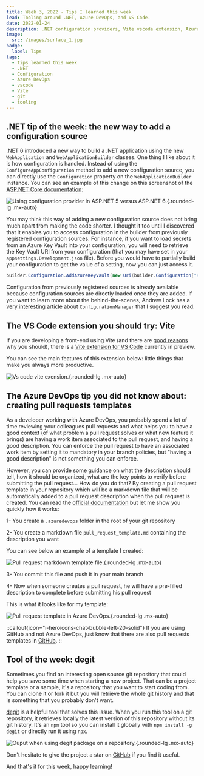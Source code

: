 ```yaml
---
title: Week 3, 2022 - Tips I learned this week
lead: Tooling around .NET, Azure DevOps, and VS Code.
date: 2022-01-24
description: .NET configuration providers, Vite vscode extension, Azure DevOps pull request templates, and degit.
image:
  src: /images/surface_1.jpg
badge:
  label: Tips
tags:
  - tips learned this week
  - .NET
  - Configuration
  - Azure DevOps
  - vscode
  - Vite
  - git
  - tooling
---
```


## .NET tip of the week: the new way to add a configuration source

.NET 6 introduced a new way to build a .NET application using the new `WebApplication` and `WebApplicationBuilder` classes. One thing I like about it is how configuration is handled. Instead of using the `ConfigureAppConfiguration` method to add a new configuration source, you can directly use the `Configuration` property on the `WebApplicationBuilder` instance. You can see an example of this change on this screenshot of the [ASP.NET Core documentation](https://learn.microsoft.com/en-us/aspnet/core/migration/50-to-60-samples?view=aspnetcore-6.0#add-configuration-providers&wt.mc_id=MVP_430820):

![Using configuration provider in ASP.NET 5 versus ASP.NET 6.](/posts/images/w032022tips_net_configuration_1.png){.rounded-lg .mx-auto}

You may think this way of adding a new configuration source does not bring much apart from making the code shorter. I thought it too until I discovered that it enables you to access configuration in the builder from previously registered configuration sources. For instance, if you want to load secrets from an Azure Key Vault into your configuration, you will need to retrieve the Key Vault URI from your configuration (that you may have set in your `appsettings.Development.json` file). Before you would have to partially build your configuration to get the value of a setting, now you can just access it.

```csharp
builder.Configuration.AddAzureKeyVault(new Uri(builder.Configuration["KeyVault:VaultUri"]), new DefaultAzureCredential());
```

Configuration from previously registered sources is already available because configuration sources are directly loaded once they are added. If you want to learn more about the behind-the-scenes, Andrew Lock has a [very interesting article](https://andrewlock.net/exploring-dotnet-6-part-1-looking-inside-configurationmanager-in-dotnet-6/) about `ConfigurationManager` that I suggest you read.

## The VS Code extension you should try: Vite

If you are developing a front-end using Vite (and there are [good reasons](https://vitejs.dev/guide/why.html) why you should), there is a [Vite extension for VS Code](https://marketplace.visualstudio.com/items?itemName=antfu.vite) currently in preview.

You can see the main features of this extension below: little things that make you always more productive.

![Vs code vite exension.](/posts/images/w032022tips_vscode_vite_1.png){.rounded-lg .mx-auto}

## The Azure DevOps tip you did not know about: creating pull requests templates

As a developer working with Azure DevOps, you probably spend a lot of time reviewing your colleagues pull requests and what helps you to have a good context (of what problem a pull request solves or what new feature it brings) are having a work item associated to the pull request, and having a good description. You can enforce the pull request to have an associated work item by setting it to mandatory in your branch policies, but "having a good description" is not something you can enforce.

However, you can provide some guidance on what the description should tell, how it should be organized, what are the key points to verify before submitting the pull request... How do you do that? By creating a pull request template in your repository which will be a markdown file that will be automatically added to a pull request description when the pull request is created. You can read the [official documentation](https://learn.microsoft.com/en-us/azure/devops/repos/git/pull-request-templates?view=azure-devops&wt.mc_id=MVP_430820) but let me show you quickly how it works:

1- You create a `.azuredevops` folder in the root of your git repository

2- You create a markdown file `pull_request_template.md` containing the description you want

You can see below an example of a template I created:

![Pull request markdown template file.](/posts/images/w032022tips_pr_template_1.png){.rounded-lg .mx-auto}

3- You commit this file and push it in your main branch

4- Now when someone creates a pull request, he will have a pre-filled description to complete before submitting his pull request

This is what it looks like for my template:

![Pull request template in Azure DevOps.](/posts/images/w032022tips_pr_template_2.png){.rounded-lg .mx-auto}

::callout{icon="i-heroicons-chat-bubble-left-20-solid"}
If you are using GitHub and not Azure DevOps, just know that there are also pull requests templates in [GitHub](https://docs.github.com/en/communities/using-templates-to-encourage-useful-issues-and-pull-requests/creating-a-pull-request-template-for-your-repository).
::

## Tool of the week: degit

Sometimes you find an interesting open source git repository that could help you save some time when starting a new project. That can be a project template or a sample, it's a repository that you want to start coding from. You can clone it or fork it but you will retrieve the whole git history and that is something that you probably don't want.

[degit](https://github.com/Rich-Harris/degit) is a helpful tool that solves this issue. When you run this tool on a git repository, it retrieves locally the latest version of this repository without its git history. It's an `npm` tool so you can install it globally with `npm install -g degit` or directly run it using `npx`.

![Ouput when using degit package on a repository.](/posts/images/w032022tips_degit_1.png){.rounded-lg .mx-auto}

Don't hesitate to give the project a star on [GitHub](https://github.com/Rich-Harris/degit) if you find it useful.

And that's it for this week, happy learning!
